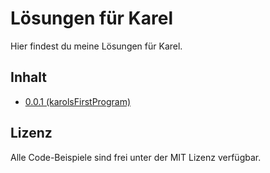 # Lösungen für Karel
Hier findest du meine Lösungen für Karel.

## Inhalt
  - [0.0.1 (karolsFirstProgram)]()

## Lizenz

Alle Code-Beispiele sind frei unter der MIT Lizenz verfügbar.
